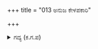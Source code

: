+++
title = "013 ಅನುಜ ಕೇಳಪಕಾರಿ"

+++

<details><summary>ಗದ್ಯ (ಕ.ಗ.ಪ) </summary>

13. 'ತಮ್ಮಾ, ಅಪಕಾರಗೈದವರಿಗೂ ಉಪಕಾರ ಮಾಡಬೇಕು. ದುರ್ಜನನಿಗೂ ಸದ್ಗುಣವನ್ನು ತೋರುವುದೇ ಶ್ರೇಷ್ಠರಿಗೆ ಅಲಂಕಾರ. ಕೌರವನು ನಮಗೆ ತಮ್ಮನಲ್ಲವೆ. ಇದು ಅವನ ಎಲ್ಲಾ ಅಪರಾಧಗಳನ್ನು ನೆನಪಿಸಿಕೊಳ್ಳುವ ಸಮಯವೇ? ಶಿವಶಿವಾ' ಎಂದು ಧರ್ಮಜನು ಹೇಳಿದನು.
</details>

